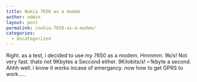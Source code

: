 ```yaml
---
title: Nokia 7650 as a modem
author: admin
layout: post
permalink: /nokia-7650-as-a-modem/
categories:
  - Uncategorized
---
```

Right. as a test, i decided to use my 7650 as a modem. Hmmmm. 9k/s! Not very fast. thats not 9Kbytes a Seccond either. 9Kilobits/s! ~1kbyte a second. Ahhh well. i know it works incase of emergancy. now how to get GPRS to work&#8230;..